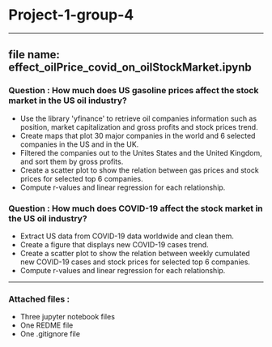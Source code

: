 # Project-1-group-4
---
## file name: effect_oilPrice_covid_on_oilStockMarket.ipynb
### Question : How much does US gasoline prices affect the stock market in the US oil industry?
* Use the library 'yfinance' to retrieve oil companies information such as position, market capitalization and gross profits and stock prices trend.
* Create maps that plot 30 major companies in the world and 6 selected companies in the US and in the UK.
* Filtered  the companies out to the Unites States and the United Kingdom, and sort them by gross profits.
* Create a scatter plot to show the relation between gas prices and stock prices for selected top 6 companies.
* Compute r-values and linear regression for each relationship.

### Question : How much does COVID-19 affect the stock market in the US oil industry?
* Extract US data from COVID-19 data worldwide and clean them. 
* Create a figure that displays new COVID-19 cases trend.
* Create a scatter plot to show the relation between weekly cumulated new COVID-19 cases and stock prices for selected top 6 companies.
* Compute r-values and linear regression for each relationship.
---
### Attached files :
* Three jupyter notebook files
* One REDME file
* One .gitignore file
